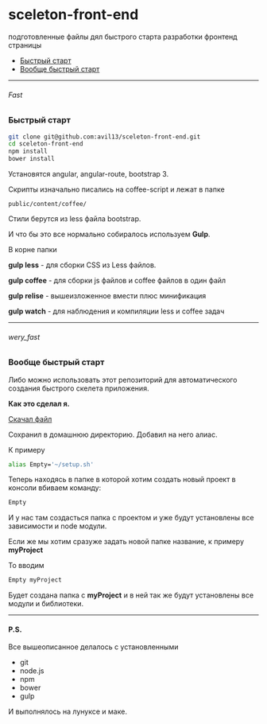 # sceleton-front-end

подготовленные файлы дял быстрого старта разработки фронтенд страницы

* [Быстрый старт](#fast)
* [Вообще быстрый старт](#wery_fast)


* * *

###### Fast
### Быстрый старт

```bash
git clone git@github.com:avil13/sceleton-front-end.git
cd sceleton-front-end
npm install
bower install

```

Установятся angular, angular-route, bootstrap 3.

Скрипты изначально писались на coffee-script и лежат в папке 
```
public/content/coffee/
```

Стили берутся из less файла bootstrap.

И что бы это все нормально собиралось используем **Gulp**.

В корне папки 

**gulp less** - для сборки CSS из Less файлов.

**gulp coffee** - для сборки js файлов и coffee файлов в один файл

**gulp relise** - вышеизложенное вмести плюс минификация

**gulp watch** - для наблюдения и  компиляции less и coffee задач


* * *

###### wery_fast

### Вообще быстрый старт


Либо можно использовать этот репозиторий для автоматического создания быстрого скелета приложения.

**Как это сделал я.**

[Скачал файл](https://github.com/avil13/sceleton-front-end/blob/master/setup.sh)

Сохранил в домашнюю директорию. Добавил на него алиас.

К примеру 

```bash 
alias Empty='~/setup.sh'
```

Теперь находясь в папке в которой хотим создать новый проект в консоли вбиваем команду:

```bash
Empty
```

И у нас там создасться папка с проектом и уже будут установлены все зависимости и node модули.


Если же мы хотим сразуже задать новой папке название, к примеру **myProject**

То вводим 

```bash
Empty myProject
```

Будет создана папка с **myProject** и в ней так же будут установлены все модули и библиотеки.



* * *

#### P.S.

Все вышеописанное делалось с установленными

* git
* node.js
* npm
* bower
* gulp

И выполнялось на лунуксе и маке.









